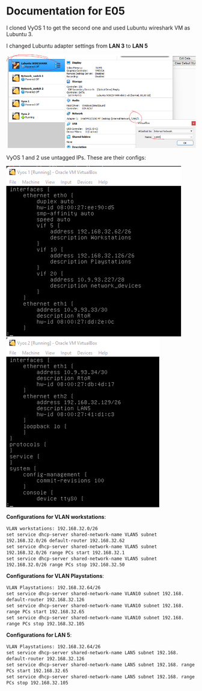 # Documentation for E05

I cloned VyOS 1 to get the second one and used Lubuntu wireshark VM as Lubuntu 3.

I changed Lubuntu adapter settings from **LAN 3** to **LAN 5**

![](./E05/wschange.png) 

VyOS 1 and 2 use untagged IPs. These are their configs:

![](./E05/vyos1.png) 
![](./E05/vyos2.png)



**Configurations for VLAN workstations**:
```
VLAN workstations: 192.168.32.0/26
set service dhcp-server shared-network-name VLAN5 subnet 192.168.32.0/26 default-router 192.168.32.62
set service dhcp-server shared-network-name VLAN5 subnet 192.168.32.0/26 range PCs start 192.168.32.1
set service dhcp-server shared-network-name VLAN5 subnet 192.168.32.0/26 range PCs stop 192.168.32.50
```

**Configurations for VLAN Playstations**:
```
VLAN Playstations: 192.168.32.64/26
set service dhcp-server shared-network-name VLAN10 subnet 192.168. default-router 192.168.32.126
set service dhcp-server shared-network-name VLAN10 subnet 192.168. range PCs start 192.168.32.65
set service dhcp-server shared-network-name VLAN10 subnet 192.168. range PCs stop 192.168.32.105
```

**Configurations for LAN 5**:
```
VLAN Playstations: 192.168.32.64/26
set service dhcp-server shared-network-name LAN5 subnet 192.168. default-router 192.168.32.126
set service dhcp-server shared-network-name LAN5 subnet 192.168. range PCs start 192.168.32.65
set service dhcp-server shared-network-name LAN5 subnet 192.168. range PCs stop 192.168.32.105
```
